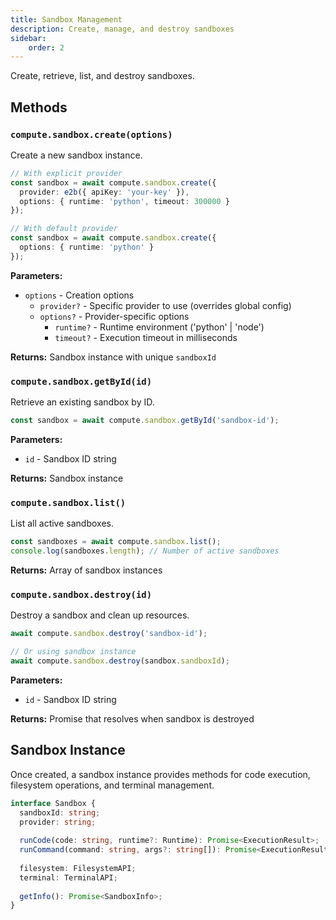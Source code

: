 ```yaml
---
title: Sandbox Management
description: Create, manage, and destroy sandboxes
sidebar:
    order: 2
---
```


Create, retrieve, list, and destroy sandboxes.

## Methods

### `compute.sandbox.create(options)`

Create a new sandbox instance.

```typescript
// With explicit provider
const sandbox = await compute.sandbox.create({
  provider: e2b({ apiKey: 'your-key' }),
  options: { runtime: 'python', timeout: 300000 }
});

// With default provider
const sandbox = await compute.sandbox.create({
  options: { runtime: 'python' }
});
```

**Parameters:**
- `options` - Creation options
  - `provider?` - Specific provider to use (overrides global config)
  - `options?` - Provider-specific options
    - `runtime?` - Runtime environment ('python' | 'node')
    - `timeout?` - Execution timeout in milliseconds

**Returns:** Sandbox instance with unique `sandboxId`

### `compute.sandbox.getById(id)`

Retrieve an existing sandbox by ID.

```typescript
const sandbox = await compute.sandbox.getById('sandbox-id');
```

**Parameters:**
- `id` - Sandbox ID string

**Returns:** Sandbox instance

### `compute.sandbox.list()`

List all active sandboxes.

```typescript
const sandboxes = await compute.sandbox.list();
console.log(sandboxes.length); // Number of active sandboxes
```

**Returns:** Array of sandbox instances

### `compute.sandbox.destroy(id)`

Destroy a sandbox and clean up resources.

```typescript
await compute.sandbox.destroy('sandbox-id');

// Or using sandbox instance
await compute.sandbox.destroy(sandbox.sandboxId);
```

**Parameters:**
- `id` - Sandbox ID string

**Returns:** Promise that resolves when sandbox is destroyed

## Sandbox Instance

Once created, a sandbox instance provides methods for code execution, filesystem operations, and terminal management.

```typescript
interface Sandbox {
  sandboxId: string;
  provider: string;
  
  runCode(code: string, runtime?: Runtime): Promise<ExecutionResult>;
  runCommand(command: string, args?: string[]): Promise<ExecutionResult>;
  
  filesystem: FilesystemAPI;
  terminal: TerminalAPI;
  
  getInfo(): Promise<SandboxInfo>;
}
```